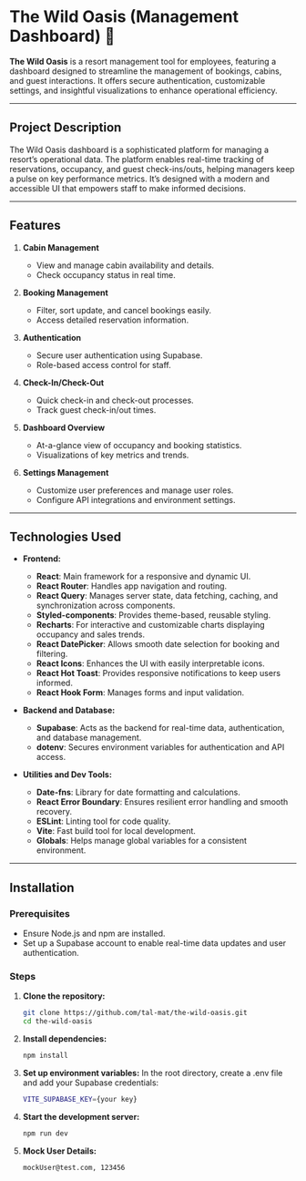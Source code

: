 # The Wild Oasis (Management Dashboard) 🌴

**The Wild Oasis** is a resort management tool for employees, featuring a dashboard designed to streamline the management of bookings, cabins, and guest interactions. It offers secure authentication, customizable settings, and insightful visualizations to enhance operational efficiency.

---

## Project Description

The Wild Oasis dashboard is a sophisticated platform for managing a resort’s operational data. The platform enables real-time tracking of reservations, occupancy, and guest check-ins/outs, helping managers keep a pulse on key performance metrics. It’s designed with a modern and accessible UI that empowers staff to make informed decisions.

---

## Features

1. **Cabin Management**
    - View and manage cabin availability and details.
    - Check occupancy status in real time.

2. **Booking Management**
    - Filter, sort update, and cancel bookings easily.
    - Access detailed reservation information.

3. **Authentication**
    - Secure user authentication using Supabase.
    - Role-based access control for staff.

4. **Check-In/Check-Out**
    - Quick check-in and check-out processes.
    - Track guest check-in/out times.

5. **Dashboard Overview**
    - At-a-glance view of occupancy and booking statistics.
    - Visualizations of key metrics and trends.

6. **Settings Management**
    - Customize user preferences and manage user roles.
    - Configure API integrations and environment settings.

---

## Technologies Used

- **Frontend:**
    - **React**: Main framework for a responsive and dynamic UI.
    - **React Router**: Handles app navigation and routing.
    - **React Query**: Manages server state, data fetching, caching, and synchronization across components.
    - **Styled-components**: Provides theme-based, reusable styling.
    - **Recharts**: For interactive and customizable charts displaying occupancy and sales trends.
    - **React DatePicker**: Allows smooth date selection for booking and filtering.
    - **React Icons**: Enhances the UI with easily interpretable icons.
    - **React Hot Toast**: Provides responsive notifications to keep users informed.
    - **React Hook Form**: Manages forms and input validation.

- **Backend and Database:**
    - **Supabase**: Acts as the backend for real-time data, authentication, and database management.
    - **dotenv**: Secures environment variables for authentication and API access.

- **Utilities and Dev Tools:**
    - **Date-fns**: Library for date formatting and calculations.
    - **React Error Boundary**: Ensures resilient error handling and smooth recovery.
    - **ESLint**: Linting tool for code quality.
    - **Vite**: Fast build tool for local development.
    - **Globals**: Helps manage global variables for a consistent environment.

---

## Installation

### Prerequisites

- Ensure Node.js and npm are installed.
- Set up a Supabase account to enable real-time data updates and user authentication.

### Steps

1. **Clone the repository:**
   ```bash
   git clone https://github.com/tal-mat/the-wild-oasis.git
   cd the-wild-oasis

2. **Install dependencies:**
   ```bash
   npm install

3. **Set up environment variables:**
   In the root directory, create a .env file and add your Supabase credentials:
   ```bash
   VITE_SUPABASE_KEY={your key}

4. **Start the development server:**
   ```bash
   npm run dev

5. **Mock User Details:**
   ```
   mockUser@test.com, 123456
